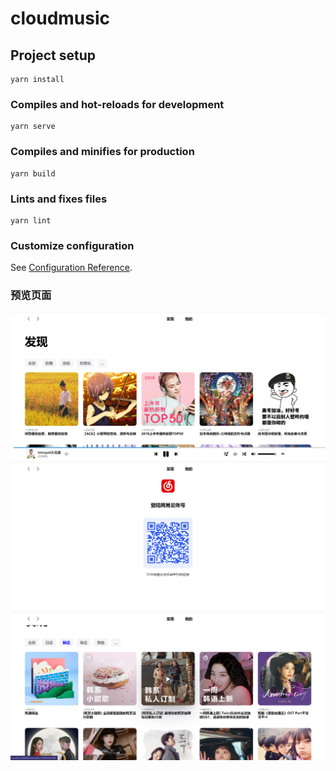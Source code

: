 # cloudmusic

## Project setup
```
yarn install
```

### Compiles and hot-reloads for development
```
yarn serve
```

### Compiles and minifies for production
```
yarn build
```

### Lints and fixes files
```
yarn lint
```

### Customize configuration
See [Configuration Reference](https://cli.vuejs.org/config/).


### 预览页面
![Image text](https://raw.githubusercontent.com/CongCong-1228/cloudmusic/master/img-folder/img.png)
![Image text](https://raw.githubusercontent.com/CongCong-1228/cloudmusic/master/img-folder/img_1.png)
![Image text](https://raw.githubusercontent.com/CongCong-1228/cloudmusic/master/img-folder/img_2.png)
